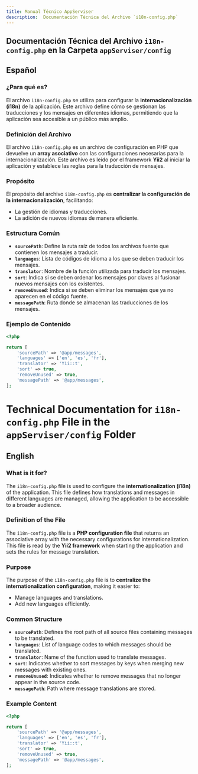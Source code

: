 ```yaml
---
title: Manual Técnico AppServiser
description:  Documentación Técnica del Archivo `i18n-config.php`
---
```


## Documentación Técnica del Archivo `i18n-config.php` en la Carpeta `appServiser/config`

## Español

### ¿Para qué es?  
El archivo `i18n-config.php` se utiliza para configurar la **internacionalización (i18n)** de la aplicación. Este archivo define cómo se gestionan las traducciones y los mensajes en diferentes idiomas, permitiendo que la aplicación sea accesible a un público más amplio.

### Definición del Archivo  
El archivo `i18n-config.php` es un archivo de configuración en PHP que devuelve un **array asociativo** con las configuraciones necesarias para la internacionalización. Este archivo es leído por el framework **Yii2** al iniciar la aplicación y establece las reglas para la traducción de mensajes.

### Propósito  
El propósito del archivo `i18n-config.php` es **centralizar la configuración de la internacionalización**, facilitando:  
- La gestión de idiomas y traducciones.  
- La adición de nuevos idiomas de manera eficiente.  

### Estructura Común  
- **`sourcePath`**: Define la ruta raíz de todos los archivos fuente que contienen los mensajes a traducir.  
- **`languages`**: Lista de códigos de idioma a los que se deben traducir los mensajes.  
- **`translator`**: Nombre de la función utilizada para traducir los mensajes.  
- **`sort`**: Indica si se deben ordenar los mensajes por claves al fusionar nuevos mensajes con los existentes.  
- **`removeUnused`**: Indica si se deben eliminar los mensajes que ya no aparecen en el código fuente.  
- **`messagePath`**: Ruta donde se almacenan las traducciones de los mensajes.  

### Ejemplo de Contenido  
```php
<?php

return [
    'sourcePath' => '@app/messages',
    'languages' => ['en', 'es', 'fr'],
    'translator' => 'Yii::t',
    'sort' => true,
    'removeUnused' => true,
    'messagePath' => '@app/messages',
];
```

# Technical Documentation for `i18n-config.php` File in the `appServiser/config` Folder

## English

### What is it for?  
The `i18n-config.php` file is used to configure the **internationalization (i18n)** of the application. This file defines how translations and messages in different languages are managed, allowing the application to be accessible to a broader audience.

### Definition of the File  
The `i18n-config.php` file is a **PHP configuration file** that returns an associative array with the necessary configurations for internationalization. This file is read by the **Yii2 framework** when starting the application and sets the rules for message translation.

### Purpose  
The purpose of the `i18n-config.php` file is to **centralize the internationalization configuration**, making it easier to:  
- Manage languages and translations.  
- Add new languages efficiently.  

### Common Structure  
- **`sourcePath`**: Defines the root path of all source files containing messages to be translated.  
- **`languages`**: List of language codes to which messages should be translated.  
- **`translator`**: Name of the function used to translate messages.  
- **`sort`**: Indicates whether to sort messages by keys when merging new messages with existing ones.  
- **`removeUnused`**: Indicates whether to remove messages that no longer appear in the source code.  
- **`messagePath`**: Path where message translations are stored.  

### Example Content  
```php
<?php

return [
    'sourcePath' => '@app/messages',
    'languages' => ['en', 'es', 'fr'],
    'translator' => 'Yii::t',
    'sort' => true,
    'removeUnused' => true,
    'messagePath' => '@app/messages',
];
```
